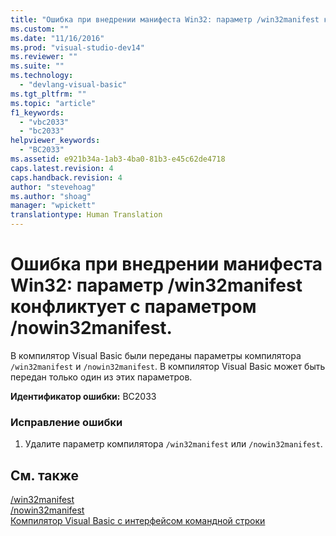 ```yaml
---
title: "Ошибка при внедрении манифеста Win32: параметр /win32manifest конфликтует с параметром /nowin32manifest. | Microsoft Docs"
ms.custom: ""
ms.date: "11/16/2016"
ms.prod: "visual-studio-dev14"
ms.reviewer: ""
ms.suite: ""
ms.technology: 
  - "devlang-visual-basic"
ms.tgt_pltfrm: ""
ms.topic: "article"
f1_keywords: 
  - "vbc2033"
  - "bc2033"
helpviewer_keywords: 
  - "BC2033"
ms.assetid: e921b34a-1ab3-4ba0-81b3-e45c62de4718
caps.latest.revision: 4
caps.handback.revision: 4
author: "stevehoag"
ms.author: "shoag"
manager: "wpickett"
translationtype: Human Translation
---
```

# Ошибка при внедрении манифеста Win32: параметр /win32manifest конфликтует с параметром /nowin32manifest.
В компилятор Visual Basic были переданы параметры компилятора `/win32manifest` и `/nowin32manifest`. В компилятор Visual Basic может быть передан только один из этих параметров.  
  
 **Идентификатор ошибки:** BC2033  
  
### Исправление ошибки  
  
1.  Удалите параметр компилятора `/win32manifest` или `/nowin32manifest`.  
  
## См. также  
 [\/win32manifest](../../visual-basic/reference/command-line-compiler/win32manifest.md)   
 [\/nowin32manifest](../../visual-basic/reference/command-line-compiler/nowin32manifest.md)   
 [Компилятор Visual Basic с интерфейсом командной строки](../../visual-basic/reference/command-line-compiler/index.md)
